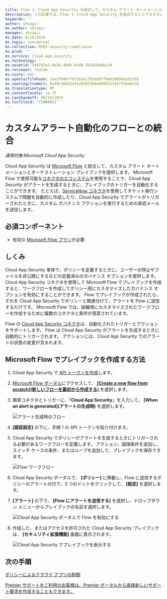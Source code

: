 ```yaml
---
title: Flow と Cloud App Security を統合して、カスタム アラート オートメーションを取得する
description: この記事では、Flow と Cloud App Security を統合することでカスタム アラート オートメーションを取得する方法について説明します。
keywords: ''
author: shsagir
ms.author: shsagir
manager: shsagir
ms.date: 6/18/2019
ms.topic: conceptual
ms.collection: M365-security-compliance
ms.prod: ''
ms.service: cloud-app-security
ms.technology: ''
ms.assetid: 344f92e2-6b3b-46db-bfd0-3b1016e0bc34
ms.reviewer: reutam
ms.suite: ems
ms.openlocfilehash: 15a1f64077671b1ec703a967f04638098aa531dd
ms.sourcegitcommit: 8a49c166424fea83853b0a6895212367526abe78
ms.translationtype: MT
ms.contentlocale: ja-JP
ms.lasthandoff: 09/18/2019
ms.locfileid: "71084621"
---
```

# <a name="integrate-with-flow-for-custom-alert-automation"></a>カスタムアラート自動化のフローとの統合

*適用対象:Microsoft Cloud App Security*

Cloud App Security は [Microsoft Flow](https://docs.microsoft.com/flow/getting-started) と統合して、カスタム アラート オートメーションとオーケストレーション プレイブックを提供します。 Microsoft Flow で使用可能な[コネクタのエコシステム](https://docs.microsoft.com/connectors/)を使用することで、Cloud App Security がアラートを生成するときに、プレイブックのトリガーを自動化することができます。 たとえば、[ServiceNow コネクタ](https://docs.microsoft.com/connectors/service-now/)を使用してチケット発行システムで問題を自動的に作成したり、Cloud App Security でアラートがトリガーされたときに、カスタム ガバナンス アクションを実行するための承認メールを送信します。  

## <a name="prerequisites"></a>必須コンポーネント 

 - 有効な [Microsoft Flow プラン](https://flow.microsoft.com/pricing)が必要

## <a name="how-it-works"></a>しくみ

Cloud App Security 単体で、ポリシーを定義するときに、ユーザーの停止やファイルを非公開にするなどの定義済みのガバナンス オプションを提供します。 Cloud App Security コネクタを使用して Microsoft Flow でプレイブックを作成すると、ワークフローを作成してポリシー用にカスタマイズしたガバナンス オプションを有効にすることができます。 Flow でプレイブックが作成されたら、それを Cloud App Security でポリシーと関連付けて、アラートを Flow に送信するだけです。 Microsoft Flow では、組織用にカスタマイズされたワークフローを作成するために複数のコネクタと条件が用意されています。 

Flow の [Cloud App Security コネクタ](https://docs.microsoft.com/connectors/cloudappsecurity/)は、自動化されたトリガーとアクションをサポートします。 Flow は Cloud App Security がアラートを生成するときに自動的にトリガーされます。 アクションには、Cloud App Security でのアラートの状態の変更が含まれます。 

## <a name="how-to-create-playbooks-with-microsoft-flow"></a>Microsoft Flow でプレイブックを作成する方法

1. Cloud App Security で [API トークンを作成](api-tokens.md)します。 

2. [Microsoft Flow ポータル](https://flow.microsoft.com)にアクセスして、[ **[Create a new flow from scratch]\(新しいフローを最初から作成する\)** ](https://docs.microsoft.com/flow/get-started-logic-flow) を選択します。 

3. 検索コネクタとトリガーに、「**Cloud App Security**」を入力して、 **[When an alert is generated]\(アラートの生成時\)** を選択します。

   ![アラート生成時のフロー](./media/flow-when-alert.png)

4. **[認証設定]** の下に、手順 1 の API トークンを貼り付けます。 

5. Cloud App Security でポリシーがアラートを生成するときにトリガーされる必要があるワークフローを定義します。 アクション、論理条件を追加し、スイッチ ケースの条件、またはループを追加して、プレイブックを保存できます。 

   ![Flow ワークフロー](./media/flow-workflow.png)

6. Cloud App Security ポータルで、 **[ポリシー]** に移動し、Flow に送信するポリシーのアラートの行で、3 つのドットをクリックして、 **[設定]** を選択します。 
7. **[アラート]** の下で、 **[Flow にアラートを送信する]** を選択し、ドロップダウン メニューからプレイブックの名前を選択します。  

   ![Cloud App Security ポータルで Flow を有効にする](./media/flow-mcas-config.png)

8. 作成した、またはアクセスを許可された Cloud App Security プレイブックは、 **[セキュリティ拡張機能]** 画面に表示されます。 

  
   ![Cloud App Security でプレイブックを表示する](./media/flow-extensions.png)
 
 

## <a name="next-steps"></a>次の手順 
[ポリシーによるクラウド アプリの制御](control-cloud-apps-with-policies.md)   

[Premier サポートをご利用のお客様は、Premier ポータルから直接新しいサポート要求を作成することもできます。](https://premier.microsoft.com/)  
